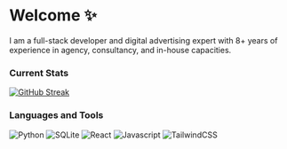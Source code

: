 # Welcome ✨
I am a full-stack developer and digital advertising expert with 8+ years of experience in agency, consultancy, and in-house capacities.

### Current Stats

[![GitHub Streak](https://streak-stats.demolab.com?user=eburdekin&theme=nightowl&border_radius=10&date_format=n%2Fj%5B%2FY%5D&card_width=350&hide_longest_streak=true)](https://git.io/streak-stats)

### Languages and Tools

![Python](https://img.shields.io/badge/Python-14354C?style=for-the-badge&logo=python&logoColor=white)
![SQLite](https://img.shields.io/badge/SQLite-07405E?style=for-the-badge&logo=sqlite&logoColor=white)
![React](https://img.shields.io/badge/React-20232A?style=for-the-badge&logo=react&logoColor=61DAFB)
![Javascript](https://img.shields.io/badge/JavaScript-323330?style=for-the-badge&logo=javascript&logoColor=F7DF1E)
![TailwindCSS](https://img.shields.io/badge/Tailwind_CSS-38B2AC?style=for-the-badge&logo=tailwind-css&logoColor=white)
